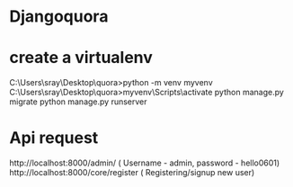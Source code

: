 # Djangoquora
# create a virtualenv 
C:\Users\sray\Desktop\quora>python -m venv myvenv
C:\Users\sray\Desktop\quora>myvenv\Scripts\activate
python manage.py migrate
python manage.py runserver 

# Api request
http://localhost:8000/admin/   ( Username - admin, password - hello0601)
http://localhost:8000/core/register ( Registering/signup new user)
